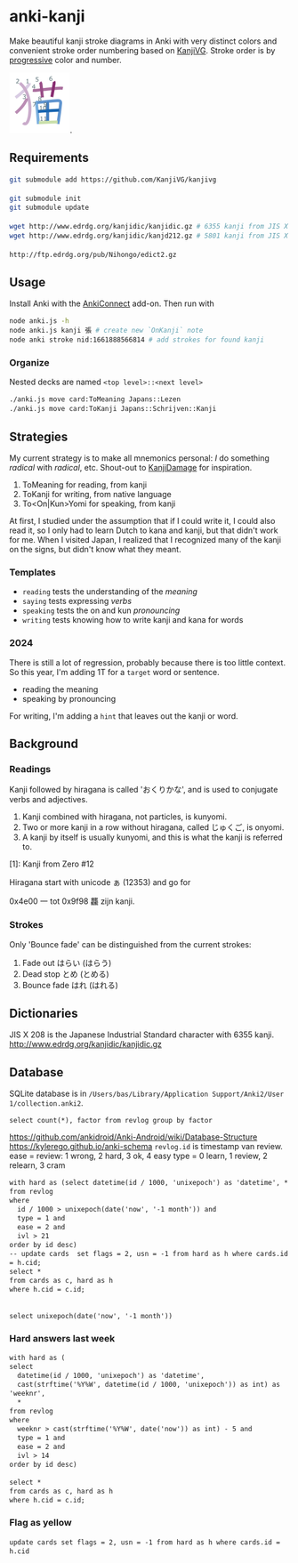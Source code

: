 # anki-kanji

Make beautiful kanji stroke diagrams in Anki with very distinct colors and convenient stroke order numbering based on [KanjiVG](https://github.com/KanjiVG/kanjivg). Stroke order is by [progressive](https://sashat.me/2017/01/11/list-of-20-simple-distinct-colors/) color and number. 

![cat](neko.png).

## Requirements

```sh
git submodule add https://github.com/KanjiVG/kanjivg

git submodule init
git submodule update

wget http://www.edrdg.org/kanjidic/kanjidic.gz # 6355 kanji from JIS X 0208
wget http://www.edrdg.org/kanjidic/kanjd212.gz # 5801 kanji from JIS X 0212

http://ftp.edrdg.org/pub/Nihongo/edict2.gz
```

## Usage

Install Anki with the [AnkiConnect](https://ankiweb.net/shared/info/2055492159) add-on. Then run with

```sh
node anki.js -h
node anki.js kanji 張 # create new `OnKanji` note
node anki stroke nid:1661888566814 # add strokes for found kanji
```

### Organize

Nested decks are named `<top level>::<next level>`

```sh
./anki.js move card:ToMeaning Japans::Lezen
./anki.js move card:ToKanji Japans::Schrijven::Kanji
```

## Strategies

My current strategy is to make all mnemonics personal: *I* do something *radical* with *radical*, etc. Shout-out to [KanjiDamage](http://wwwkanjidamage.com/) for inspiration.

1. ToMeaning for reading, from kanji
2. ToKanji for writing, from native language
3. To<On|Kun>Yomi for speaking, from kanji

At first, I studied under the assumption that if I could write it, I could also read it, so I only had to learn Dutch to kana and kanji, but that didn't work for me. When I visited Japan, I realized that I recognized many of the kanji on the signs, but didn't know what they meant.

### Templates

- `reading` tests the understanding of the *meaning*
- `saying` tests expressing *verbs*
- `speaking` tests the on and kun *pronouncing*
- `writing` tests knowing how to write kanji and kana for words

### 2024

There is still a lot of regression, probably because there is too little context. So this year, I'm adding 1T for a `target` word or sentence.
- reading the meaning
- speaking by pronouncing

For writing, I'm adding a `hint` that leaves out the kanji or word. 

## Background

### Readings

Kanji followed by hiragana is called 'おくりかな', and is used to conjugate verbs and adjectives.

1. Kanji combined with hiragana, not particles, is kunyomi.
2. Two or more kanji in a row without hiragana, called じゅくご, is onyomi.
3. A kanji by itself is usually kunyomi, and this is what the kanji is referred to.

[1]: Kanji from Zero #12

Hiragana start with unicode ぁ (12353) and go for 

0x4e00 一 tot 0x9f98 龘 zijn kanji.

### Strokes

Only 'Bounce fade' can be distinguished from the current strokes:

1. Fade out はらい (はらう)
2. Dead stop とめ (とめる)
3. Bounce fade はれ (はれる)

## Dictionaries

JIS X 208 is the Japanese Industrial Standard character with 6355 kanji.
http://www.edrdg.org/kanjidic/kanjidic.gz

## Database

SQLite database is in `/Users/bas/Library/Application Support/Anki2/User 1/collection.anki2`.

```sqlite
select count(*), factor from revlog group by factor
```

https://github.com/ankidroid/Anki-Android/wiki/Database-Structure
https://kylerego.github.io/anki-schema
`revlog.id` is timestamp van review.
ease = review: 1 wrong, 2 hard, 3 ok, 4 easy
type = 0 learn, 1 review, 2 relearn, 3 cram

```sqlite
with hard as (select datetime(id / 1000, 'unixepoch') as 'datetime', *
from revlog
where
  id / 1000 > unixepoch(date('now', '-1 month')) and
  type = 1 and
  ease = 2 and
  ivl > 21
order by id desc)
-- update cards  set flags = 2, usn = -1 from hard as h where cards.id = h.cid;
select *
from cards as c, hard as h
where h.cid = c.id;


select unixepoch(date('now', '-1 month'))
```

### Hard answers last week

```sqlite
with hard as (
select
  datetime(id / 1000, 'unixepoch') as 'datetime',
  cast(strftime('%Y%W', datetime(id / 1000, 'unixepoch')) as int) as 'weeknr',
  *
from revlog
where
  weeknr > cast(strftime('%Y%W', date('now')) as int) - 5 and
  type = 1 and
  ease = 2 and
  ivl > 14
order by id desc)

select *
from cards as c, hard as h
where h.cid = c.id;
```

### Flag as yellow

```sqlite
update cards set flags = 2, usn = -1 from hard as h where cards.id = h.cid
```